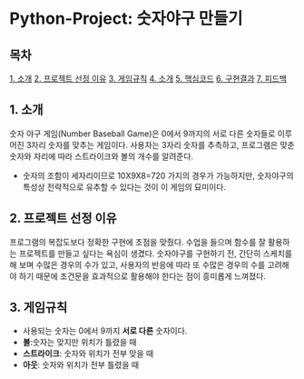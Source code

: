 # Python-Project: 숫자야구 만들기

## 목차
[1. 소개](#1.-소개)
[2. 프로젝트 선정 이유](#2.-프로젝트-선정-이유)
[3. 게임규칙](#3.-게임규칙)
[4. 소개](#4.-소개)
[5. 핵심코드](#5.-프로젝트-선정-이유)
[6. 구현결과](#6.-구현결과)
[7. 피드백](#7.-피드백)

## 1. 소개
 숫자 야구 게임(Number Baseball Game)은 0에서 9까지의 서로 다른 숫자들로 이루어진 3자리 숫자를 맞추는 게임이다. 사용자는 3자리 숫자를 추측하고, 프로그램은 맞춘 숫자와 자리에 따라 스트라이크와 볼의 개수를 알려준다.
- 숫자의 조함이 세자리이므로 10X9X8=720 가지의 경우가 가능하지만, 숫자야구의 특성상 전략적으로 유추할 수 있다는 것이 이 게임의 묘미이다.

## 2. 프로젝트 선정 이유
 프로그램의 복잡도보다 정확한 구현에 초점을 맞췄다. 수업을 들으며 함수를 잘 활용하는 프로젝트를 만들고 싶다는 욕심이 생겼다. 숫자야구를 구현하기 전, 간단히 스케치를 해 보며 수많은 경우의 수가 있고, 사용자의 반응에 따라 또 수많은 경우의 수를 고려해야 하기 때문에 조건문을 효과적으로 활용해야 한다는 점이 흥미롭게 느껴졌다. 

## 3. 게임규칙
- 사용되는 숫자는 0에서 9까지 **서로 다른** 숫자이다.
- **볼**:숫자는 맞지만 위치가 틀렸을 때
- **스트라이크**: 숫자와 위치가 전부 맞을 때
- **아웃**: 숫자와 위치가 전부 틀렸을 때

##

